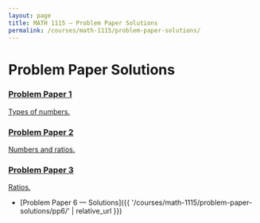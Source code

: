 ```yaml
---
layout: page
title: MATH 1115 — Problem Paper Solutions
permalink: /courses/math-1115/problem-paper-solutions/
---
```


# Problem Paper Solutions

<div class="card-grid">
  <a class="card" href="{{ '/courses/math-1115/problem-paper-solutions/pp1/' | relative_url }}">
    <h3>Problem Paper 1</h3>
    <p>Types of numbers.</p>
  </a>

  <a class="card" href="{{ '/courses/math-1115/problem-paper-solutions/pp2/' | relative_url }}">
    <h3>Problem Paper 2</h3>
    <p>Numbers and ratios.</p>
  </a>

 <a class="card" href="{{ '/courses/math-1115/problem-paper-solutions/pp3/' | relative_url }}">
    <h3>Problem Paper 3</h3>
    <p>Ratios.</p>
  </a>
  </div>

- [Problem Paper 6 — Solutions]({{ '/courses/math-1115/problem-paper-solutions/pp6/' | relative_url }})
